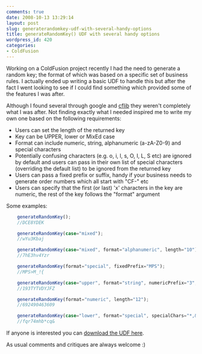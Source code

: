 ```yaml
---
comments: true
date: 2008-10-13 13:29:14
layout: post
slug: generaterandomkey-udf-with-several-handy-options
title: generateRandomKey() UDF with several handy options
wordpress_id: 420
categories:
- ColdFusion
---
```


Working on a ColdFusion project recently I had the need to generate a random key; the format of which was based on a specific set of business rules. I actually ended up writing a basic UDF to handle this but after the fact I went looking to see if I could find something which provided some of the features I was after.

Although I found several through google and [cflib](http://cflib.org/) they weren't completely what I was after. Not finding exactly what I needed inspired me to write my own one based on the following requirements:

  * Users can set the length of the returned key
  * Key can be UPPER, lower or MixEd case
  * Format can include numeric, string, alphanumeric (a-zA-Z0-9) and special characters
  * Potentially confusing characters (e.g. o, i, l, s, O, I, L, S etc) are ignored by default and users can pass in their own list of special characters (overriding the default list) to be ignored from the returned key
  * Users can pass a fixed prefix or suffix, handy if your business needs to generate order numbers which all start with "CF-" etc
  * Users can specify that the first (or last) 'x' characters in the key are numeric, the rest of the key follows the "format" argument

Some examples:

``` javascript
	generateRandomKey();
	//DCE8YDEK

	generateRandomKey(case="mixed");
	//wYu3Kbaj

	generateRandomKey(case="mixed", format="alphanumeric", length="10");
	//7hE3hv4Yzr

	generateRandomKey(format="special", fixedPrefix="MPS");
	//MPS>M_!{

	generateRandomKey(case="upper", format="string", numericPrefix="3", length="12");
	//193TYTVDYJFZ

	generateRandomKey(format="numeric", length="12");
	//692490463609

	generateRandomKey(case="lower", format="special", specialChars="*,&", length="12");
	//fqr74mhb*cq&
```

If anyone is interested you can [download the UDF here](/images/uploads/2008/10/generaterandomkey1.txt).

As usual comments and critiques are always welcome :)
